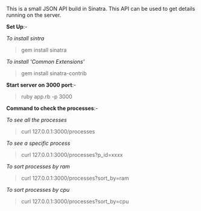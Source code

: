 This is a small JSON API build in Sinatra.
This API can be used to get details running on the server.

**Set Up**:-

  *To install sintra*
  > gem install sinatra

  *To install 'Common Extensions'*
  > gem install sinatra-contrib


**Start server on 3000 port**:-

  > ruby app.rb -p 3000

**Command to check the processes**:-

  *To see all the processes*
  > curl 127.0.0.1:3000/processes

  *To see a specific process*
  > curl 127.0.0.1:3000/processes?p_id=xxxx

  *To sort processes by ram*
  > curl 127.0.0.1:3000/processes?sort_by=ram

  *To sort processes by cpu*
  > curl 127.0.0.1:3000/processes?sort_by=cpu
